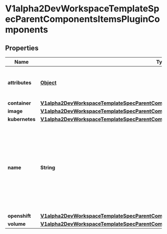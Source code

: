 

# V1alpha2DevWorkspaceTemplateSpecParentComponentsItemsPluginComponents

## Properties

Name | Type | Description | Notes
------------ | ------------- | ------------- | -------------
**attributes** | [**Object**](.md) | Map of implementation-dependant free-form YAML attributes. |  [optional]
**container** | [**V1alpha2DevWorkspaceTemplateSpecParentComponentsItemsPluginComponentsItemsContainer**](V1alpha2DevWorkspaceTemplateSpecParentComponentsItemsPluginComponentsItemsContainer.md) |  |  [optional]
**image** | [**V1alpha2DevWorkspaceTemplateSpecParentComponentsItemsPluginComponentsItemsImage**](V1alpha2DevWorkspaceTemplateSpecParentComponentsItemsPluginComponentsItemsImage.md) |  |  [optional]
**kubernetes** | [**V1alpha2DevWorkspaceTemplateSpecParentComponentsItemsPluginComponentsItemsKubernetes**](V1alpha2DevWorkspaceTemplateSpecParentComponentsItemsPluginComponentsItemsKubernetes.md) |  |  [optional]
**name** | **String** | Mandatory name that allows referencing the component from other elements (such as commands) or from an external devfile that may reference this component through a parent or a plugin. | 
**openshift** | [**V1alpha2DevWorkspaceTemplateSpecParentComponentsItemsPluginComponentsItemsOpenshift**](V1alpha2DevWorkspaceTemplateSpecParentComponentsItemsPluginComponentsItemsOpenshift.md) |  |  [optional]
**volume** | [**V1alpha2DevWorkspaceTemplateSpecParentComponentsItemsPluginComponentsItemsVolume**](V1alpha2DevWorkspaceTemplateSpecParentComponentsItemsPluginComponentsItemsVolume.md) |  |  [optional]




